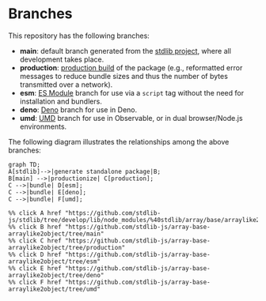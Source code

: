 <!--

@license Apache-2.0

Copyright (c) 2022 The Stdlib Authors.

Licensed under the Apache License, Version 2.0 (the "License");
you may not use this file except in compliance with the License.
You may obtain a copy of the License at

    http://www.apache.org/licenses/LICENSE-2.0

Unless required by applicable law or agreed to in writing, software
distributed under the License is distributed on an "AS IS" BASIS,
WITHOUT WARRANTIES OR CONDITIONS OF ANY KIND, either express or implied.
See the License for the specific language governing permissions and
limitations under the License.

-->

# Branches

This repository has the following branches:

-   **main**: default branch generated from the [stdlib project][stdlib-url], where all development takes place.
-   **production**: [production build][production-url] of the package (e.g., reformatted error messages to reduce bundle sizes and thus the number of bytes transmitted over a network).
-   **esm**: [ES Module][esm-url] branch for use via a `script` tag without the need for installation and bundlers.
-   **deno**: [Deno][deno-url] branch for use in Deno.
-   **umd**: [UMD][umd-url] branch for use in Observable, or in dual browser/Node.js environments.

The following diagram illustrates the relationships among the above branches:

```mermaid
graph TD;
A[stdlib]-->|generate standalone package|B;
B[main] -->|productionize| C[production];
C -->|bundle| D[esm];
C -->|bundle| E[deno];
C -->|bundle| F[umd];

%% click A href "https://github.com/stdlib-js/stdlib/tree/develop/lib/node_modules/%40stdlib/array/base/arraylike2object"
%% click B href "https://github.com/stdlib-js/array-base-arraylike2object/tree/main"
%% click C href "https://github.com/stdlib-js/array-base-arraylike2object/tree/production"
%% click D href "https://github.com/stdlib-js/array-base-arraylike2object/tree/esm"
%% click E href "https://github.com/stdlib-js/array-base-arraylike2object/tree/deno"
%% click F href "https://github.com/stdlib-js/array-base-arraylike2object/tree/umd"
```

[stdlib-url]: https://github.com/stdlib-js/stdlib/tree/develop/lib/node_modules/%40stdlib/array/base/arraylike2object
[production-url]: https://github.com/stdlib-js/array-base-arraylike2object/tree/production
[deno-url]: https://github.com/stdlib-js/array-base-arraylike2object/tree/deno
[umd-url]: https://github.com/stdlib-js/array-base-arraylike2object/tree/umd
[esm-url]: https://github.com/stdlib-js/array-base-arraylike2object/tree/esm